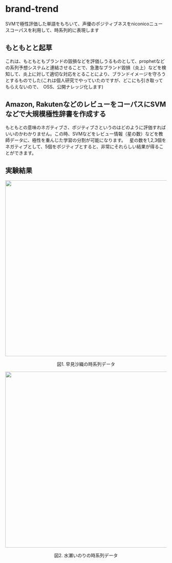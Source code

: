 # brand-trend

SVMで極性評価した単語をもちいて、声優のポジティブネスをniconicoニュースコーパスを利用して、時系列的に表現します  

## もともとと起草
これは、もともともブランドの毀損などを評価しうるものとして、prophetなどの系列予想システムと連結させることで、急激なブランド毀損（炎上）などを検知して、炎上に対して適切な対応をとることにより、ブランドイメージを守ろうとするものでした(これは個人研究でやっていたのですが、どこにも引き取ってもらえないので、　OSS、公開ナレッジ化します)　　

## Amazon, RakutenなどのレビューをコーパスにSVMなどで大規模極性辞書を作成する
もともとの意味のネガティブさ、ポジティブさというのはどのように評価すればいいのかわかりません。この時、SVMなどをレビュー情報（星の数）などを教師データに、極性を重んじた学習の分割が可能になります。  
星の数を1,2,3個をネガティブとして、5個をポジティブとすると、非常にそれらしい結果が得ることができます。  


## 実験結果

<p align="center">
  <img width="550px" src="https://user-images.githubusercontent.com/4949982/35660588-453a1264-0750-11e8-904f-3593081fb1e6.png">
</p>
<div align="center"> 図1. 早見沙織の時系列データ </div>

<p align="center">
  <img width="550px" src="https://user-images.githubusercontent.com/4949982/35660883-1e6ecc18-0752-11e8-96f2-450e3d5bbfa0.png">
</p>
<div align="center"> 図2. 水瀬いのりの時系列データ </div>
